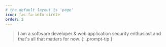 ```yaml
---
# the default layout is 'page'
icon: fas fa-info-circle
order: 2
---
```


> I am a software developer & web application security enthusiast and that's all that matters for now.
{: .prompt-tip }
